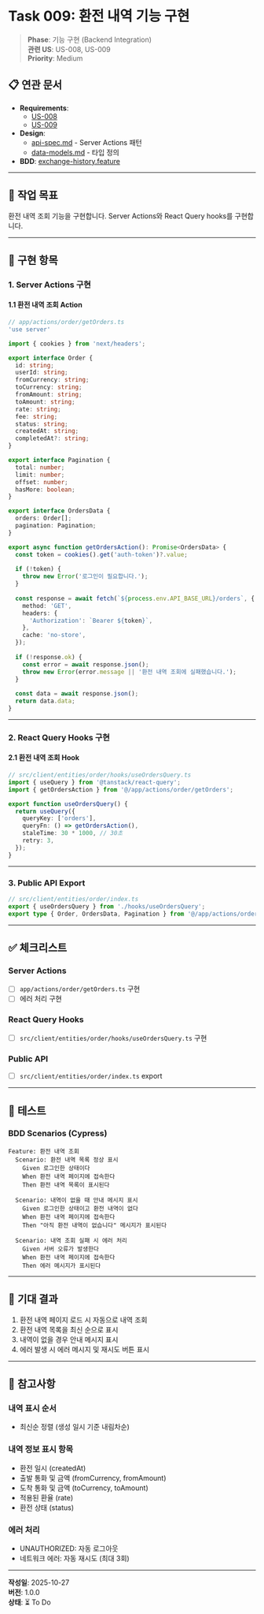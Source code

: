 # Task 009: 환전 내역 기능 구현

> **Phase**: 기능 구현 (Backend Integration)  
> **관련 US**: US-008, US-009  
> **Priority**: Medium

## 📋 연관 문서

- **Requirements**: 
  - [US-008](../requirements/02-user-stories.md#us-008-환전-내역-목록-조회)
  - [US-009](../requirements/02-user-stories.md#us-009-환전-내역-페이지-네비게이션)
- **Design**: 
  - [api-spec.md](../design/api-spec.md) - Server Actions 패턴
  - [data-models.md](../design/data-models.md) - 타입 정의
- **BDD**: [exchange-history.feature](../../cypress/features/history/exchange-history.feature)

---

## 🎯 작업 목표

환전 내역 조회 기능을 구현합니다. Server Actions와 React Query hooks를 구현합니다.

---

## 📝 구현 항목

### 1. Server Actions 구현

#### 1.1 환전 내역 조회 Action

```typescript
// app/actions/order/getOrders.ts
'use server'

import { cookies } from 'next/headers';

export interface Order {
  id: string;
  userId: string;
  fromCurrency: string;
  toCurrency: string;
  fromAmount: string;
  toAmount: string;
  rate: string;
  fee: string;
  status: string;
  createdAt: string;
  completedAt?: string;
}

export interface Pagination {
  total: number;
  limit: number;
  offset: number;
  hasMore: boolean;
}

export interface OrdersData {
  orders: Order[];
  pagination: Pagination;
}

export async function getOrdersAction(): Promise<OrdersData> {
  const token = cookies().get('auth-token')?.value;
  
  if (!token) {
    throw new Error('로그인이 필요합니다.');
  }
  
  const response = await fetch(`${process.env.API_BASE_URL}/orders`, {
    method: 'GET',
    headers: {
      'Authorization': `Bearer ${token}`,
    },
    cache: 'no-store',
  });
  
  if (!response.ok) {
    const error = await response.json();
    throw new Error(error.message || '환전 내역 조회에 실패했습니다.');
  }
  
  const data = await response.json();
  return data.data;
}
```

---

### 2. React Query Hooks 구현

#### 2.1 환전 내역 조회 Hook

```typescript
// src/client/entities/order/hooks/useOrdersQuery.ts
import { useQuery } from '@tanstack/react-query';
import { getOrdersAction } from '@/app/actions/order/getOrders';

export function useOrdersQuery() {
  return useQuery({
    queryKey: ['orders'],
    queryFn: () => getOrdersAction(),
    staleTime: 30 * 1000, // 30초
    retry: 3,
  });
}
```

---

### 3. Public API Export

```typescript
// src/client/entities/order/index.ts
export { useOrdersQuery } from './hooks/useOrdersQuery';
export type { Order, OrdersData, Pagination } from '@/app/actions/order/getOrders';
```

---

## ✅ 체크리스트

### Server Actions
- [ ] `app/actions/order/getOrders.ts` 구현
- [ ] 에러 처리 구현

### React Query Hooks
- [ ] `src/client/entities/order/hooks/useOrdersQuery.ts` 구현

### Public API
- [ ] `src/client/entities/order/index.ts` export

---

## 🧪 테스트

### BDD Scenarios (Cypress)

```gherkin
Feature: 환전 내역 조회
  Scenario: 환전 내역 목록 정상 표시
    Given 로그인한 상태이다
    When 환전 내역 페이지에 접속한다
    Then 환전 내역 목록이 표시된다

  Scenario: 내역이 없을 때 안내 메시지 표시
    Given 로그인한 상태이고 환전 내역이 없다
    When 환전 내역 페이지에 접속한다
    Then "아직 환전 내역이 없습니다" 메시지가 표시된다

  Scenario: 내역 조회 실패 시 에러 처리
    Given 서버 오류가 발생한다
    When 환전 내역 페이지에 접속한다
    Then 에러 메시지가 표시된다
```

---

## 🎯 기대 결과

1. 환전 내역 페이지 로드 시 자동으로 내역 조회
2. 환전 내역 목록을 최신 순으로 표시
3. 내역이 없을 경우 안내 메시지 표시
4. 에러 발생 시 에러 메시지 및 재시도 버튼 표시

---

## 📝 참고사항

### 내역 표시 순서
- 최신순 정렬 (생성 일시 기준 내림차순)

### 내역 정보 표시 항목
- 환전 일시 (createdAt)
- 출발 통화 및 금액 (fromCurrency, fromAmount)
- 도착 통화 및 금액 (toCurrency, toAmount)
- 적용된 환율 (rate)
- 환전 상태 (status)

### 에러 처리
- UNAUTHORIZED: 자동 로그아웃
- 네트워크 에러: 자동 재시도 (최대 3회)

---

**작성일**: 2025-10-27  
**버전**: 1.0.0  
**상태**: ⏳ To Do


